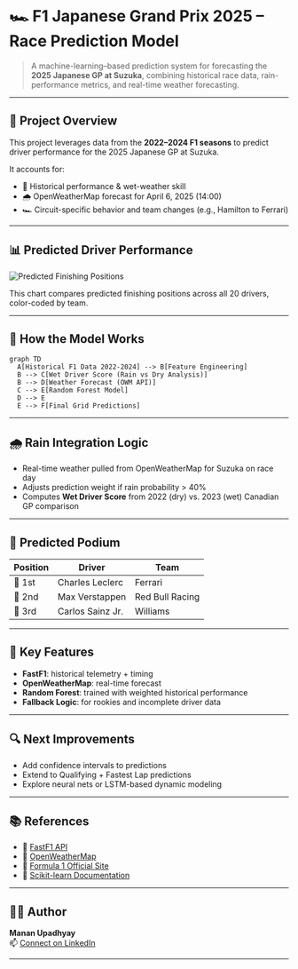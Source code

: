 
# 🏎️ F1 Japanese Grand Prix 2025 – Race Prediction Model

> A machine-learning–based prediction system for forecasting the **2025 Japanese GP at Suzuka**, combining historical race data, rain-performance metrics, and real-time weather forecasting.

---

## 📌 Project Overview

This project leverages data from the **2022–2024 F1 seasons** to predict driver performance for the 2025 Japanese GP at Suzuka.

It accounts for:
- 🧠 Historical performance & wet-weather skill
- 🌧️ OpenWeatherMap forecast for April 6, 2025 (14:00)
- 🏎️ Circuit-specific behavior and team changes (e.g., Hamilton to Ferrari)

---

## 📊 Predicted Driver Performance

![Predicted Finishing Positions](./assets/japanese_gp_prediction.png)

This chart compares predicted finishing positions across all 20 drivers, color-coded by team.

---

## 🧠 How the Model Works

```mermaid
graph TD
  A[Historical F1 Data 2022-2024] --> B[Feature Engineering]
  B --> C[Wet Driver Score (Rain vs Dry Analysis)]
  B --> D[Weather Forecast (OWM API)]
  C --> E[Random Forest Model]
  D --> E
  E --> F[Final Grid Predictions]
```

---

## 🌧️ Rain Integration Logic

- Real-time weather pulled from OpenWeatherMap for Suzuka on race day
- Adjusts prediction weight if rain probability > 40%
- Computes **Wet Driver Score** from 2022 (dry) vs. 2023 (wet) Canadian GP comparison

---

## 🥇 Predicted Podium

| Position | Driver              | Team              |
|----------|---------------------|-------------------|
| 🥇 1st   | Charles Leclerc     | Ferrari           |
| 🥈 2nd   | Max Verstappen      | Red Bull Racing   |
| 🥉 3rd   | Carlos Sainz Jr.    | Williams          |

---

## 🧩 Key Features

- **FastF1**: historical telemetry + timing
- **OpenWeatherMap**: real-time forecast
- **Random Forest**: trained with weighted historical performance
- **Fallback Logic**: for rookies and incomplete driver data

---

## 🔍 Next Improvements

- Add confidence intervals to predictions
- Extend to Qualifying + Fastest Lap predictions
- Explore neural nets or LSTM-based dynamic modeling

---

## 📚 References

- 🔗 [FastF1 API](https://theoehrly.github.io/Fast-F1/)
- 🔗 [OpenWeatherMap](https://openweathermap.org/api)
- 🔗 [Formula 1 Official Site](https://www.formula1.com)
- 🔗 [Scikit-learn Documentation](https://scikit-learn.org)

---

## 👨‍💻 Author

**Manan Upadhyay**  
📫 [Connect on LinkedIn](https://www.linkedin.com/in/mananupadhyay2000/)

---

